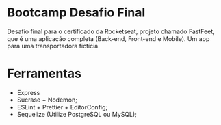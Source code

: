 # Bootcamp Desafio Final
Desafio final para o certificado da Rocketseat, projeto chamado  FastFeet, que é uma aplicação completa (Back-end, Front-end e Mobile). Um app para uma transportadora fictícia.

# Ferramentas
- Express
- Sucrase + Nodemon;
- ESLint + Prettier + EditorConfig;
- Sequelize (Utilize PostgreSQL ou MySQL);

